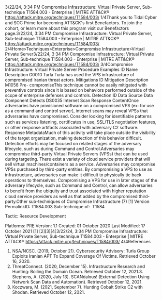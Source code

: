 3/22/24, 3:34 PM Compromise Infrastructure: Virtual Private Server, Sub-technique T1584.003 - Enterprise | MITRE ATT&CK®
https://attack.mitre.org/techniques/T1584/003/ 1/4Thank you to Tidal Cyber and SOC Prime for becoming ATT&CK's ﬁrst Benefactors. To join the cohort, or learn more about this program visit our
Benefactors page.3/22/24, 3:34 PM Compromise Infrastructure: Virtual Private Server, Sub-technique T1584.003 - Enterprise | MITRE ATT&CK®
https://attack.mitre.org/techniques/T1584/003/ 2/4Home>Techniques>Enterprise>Compromise Infrastructure>Virtual Private Server3/22/24, 3:34 PM Compromise Infrastructure: Virtual Private Server, Sub-technique T1584.003 - Enterprise | MITRE ATT&CK®
https://attack.mitre.org/techniques/T1584/003/ 3/4Compromise Infrastructure: Virtual Private Server
Procedure Examples
ID Name Description
G0010 Turla Turla has used the VPS infrastructure of compromised Iranian threat actors.
Mitigations
ID Mitigation Description
M1056 Pre-
compromiseThis technique cannot be easily mitigated with preventive controls since it is based on behaviors performed
outside of the scope of enterprise defenses and controls.
Detection
ID Data Source Data Component Detects
DS0035 Internet Scan Response
ContentOnce adversaries have provisioned software on a compromised VPS (ex: for use as a
command and control server), internet scans may reveal VPSs that adversaries have
compromised. Consider looking for identiﬁable patterns such as services listening,
certiﬁcates in use, SSL/TLS negotiation features, or other response artifacts associated
with adversary C2 software.
Response
MetadataMuch of this activity will take place outside the visibility of the target organization, making
detection of this behavior diﬃcult. Detection efforts may be focused on related stages of
the adversary lifecycle, such as during Command and Control.Adversaries may compromise third-party Virtual Private Servers (VPSs) that can be used during targeting. There exist a variety of cloud
service providers that will sell virtual machines/containers as a service. Adversaries may compromise VPSs purchased by third-party entities.
By compromising a VPS to use as infrastructure, adversaries can make it diﬃcult to physically tie back operations to themselves.
Compromising a VPS for use in later stages of the adversary lifecycle, such as Command and Control, can allow adversaries to beneﬁt from
the ubiquity and trust associated with higher reputation cloud service providers as well as that added by the compromised third-party.Other sub-techniques of Compromise Infrastructure (7)
[1]
Version PermalinkID: T1584.003
Sub-technique of:  T1584

Tactic: Resource Development

Platforms: PRE
Version: 1.1
Created: 01 October 2020
Last Modiﬁed: 17 October 2021
[1]
[2][3][4]3/22/24, 3:34 PM Compromise Infrastructure: Virtual Private Server, Sub-technique T1584.003 - Enterprise | MITRE ATT&CK®
https://attack.mitre.org/techniques/T1584/003/ 4/4References
1. NSA/NCSC. (2019, October 21). Cybersecurity Advisory: Turla
Group Exploits Iranian APT To Expand Coverage Of Victims.
Retrieved October 16, 2020.
2. ThreatConnect. (2020, December 15). Infrastructure Research
and Hunting: Boiling the Domain Ocean. Retrieved October 12,
2021.3. Stephens, A. (2020, July 13). SCANdalous! (External Detection
Using Network Scan Data and Automation). Retrieved October
12, 2021.
4. Koczwara, M. (2021, September 7). Hunting Cobalt Strike C2
with Shodan. Retrieved October 12, 2021.